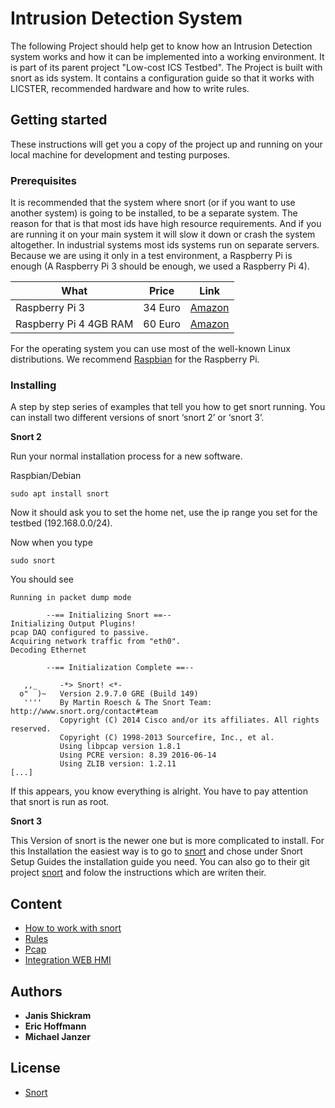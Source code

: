 # Intrusion Detection System

The following Project should help get to know how an Intrusion Detection system
works and how it can be implemented into a working environment. It is part of 
its parent project "Low-cost ICS Testbed". The Project is built with snort as 
ids system. It contains a configuration guide so that it works with LICSTER, 
recommended hardware and how to write rules.

## Getting started

These instructions will get you a copy of the project up and running on your 
local machine for development and testing purposes.

### Prerequisites

It is recommended that the system where snort (or if you want to use another
system) is going to be installed, to be a separate system. The reason for that 
is that most ids have high resource requirements. And if you are running
it on your main system it will slow it down or crash the system altogether. In 
industrial systems most ids systems run on separate servers. Because we are 
using it only in a test environment, a Raspberry Pi is enough (A Raspberry Pi 3 
should be enough, we used a Raspberry Pi 4).

| What                        | Price        | Link                                                                                                   |
| --------------------------- | ------------ | ------------------------------------------------------------------------------------------------------ |
| Raspberry Pi 3              |  34 Euro     | [Amazon](https://amzn.to/2UMnFUS)                                                                      |
| Raspberry Pi 4    4GB RAM   |  60 Euro     | [Amazon](https://amz.run/3MOL)|

For the operating system you can use most of the well-known Linux distributions. 
We recommend [Raspbian](https://www.raspberrypi.org/downloads/raspbian/) for the 
Raspberry Pi.

### Installing

A step by step series of examples that tell you how to get snort running.
You can install two different versions of snort ‘snort 2’ or ‘snort 3’.

**Snort 2**

Run your normal installation process for a new software.

Raspbian/Debian
```
sudo apt install snort
```
Now it should ask you to set the home net, use the ip range you set for the 
testbed (192.168.0.0/24).

Now when you type
```
sudo snort
```
You should see
```
Running in packet dump mode

        --== Initializing Snort ==--
Initializing Output Plugins!
pcap DAQ configured to passive.
Acquiring network traffic from "eth0".
Decoding Ethernet

        --== Initialization Complete ==--

   ,,_     -*> Snort! <*-
  o"  )~   Version 2.9.7.0 GRE (Build 149) 
   ''''    By Martin Roesch & The Snort Team: http://www.snort.org/contact#team
           Copyright (C) 2014 Cisco and/or its affiliates. All rights reserved.
           Copyright (C) 1998-2013 Sourcefire, Inc., et al.
           Using libpcap version 1.8.1
           Using PCRE version: 8.39 2016-06-14
           Using ZLIB version: 1.2.11
[...]
```
If this appears, you know everything is alright. You have to pay attention that 
snort is run as root.

**Snort 3**

This Version of snort is the newer one but is more complicated to install. For this
Installation  the easiest way is to go to [snort](https://www.snort.org/documents) 
and chose under Snort Setup Guides the installation guide you need. You can also go to 
their git project [snort](https://github.com/snort3/snort3) and folow the instructions which are writen their.

## Content

* [How to work with snort](snort/README.md)
* [Rules](snort/rules/README.md)
* [Pcap](Blue/README.md)
* [Integration WEB HMI]()

## Authors

* **Janis Shickram**
* **Eric Hoffmann**
* **Michael Janzer**

## License

* [Snort](https://www.snort.org/license)

